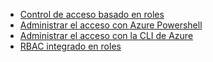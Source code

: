 * [Control de acceso basado en roles](../articles/active-directory/role-based-access-control-configure.md)
* [Administrar el acceso con Azure Powershell](../articles/active-directory/role-based-access-control-manage-access-powershell.md)
* [Administrar el acceso con la CLI de Azure](../articles/active-directory/role-based-access-control-manage-access-azure-cli.md)
* [RBAC integrado en roles](../articles/active-directory/role-based-access-built-in-roles.md)



<!--HONumber=Nov16_HO3-->


